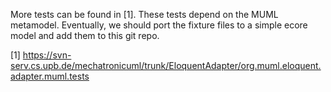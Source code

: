 More tests can be found in [1]. These tests depend on the MUML
metamodel. Eventually, we should port the fixture files to a simple
ecore model and add them to this git repo.


[1] https://svn-serv.cs.upb.de/mechatronicuml/trunk/EloquentAdapter/org.muml.eloquent.adapter.muml.tests
